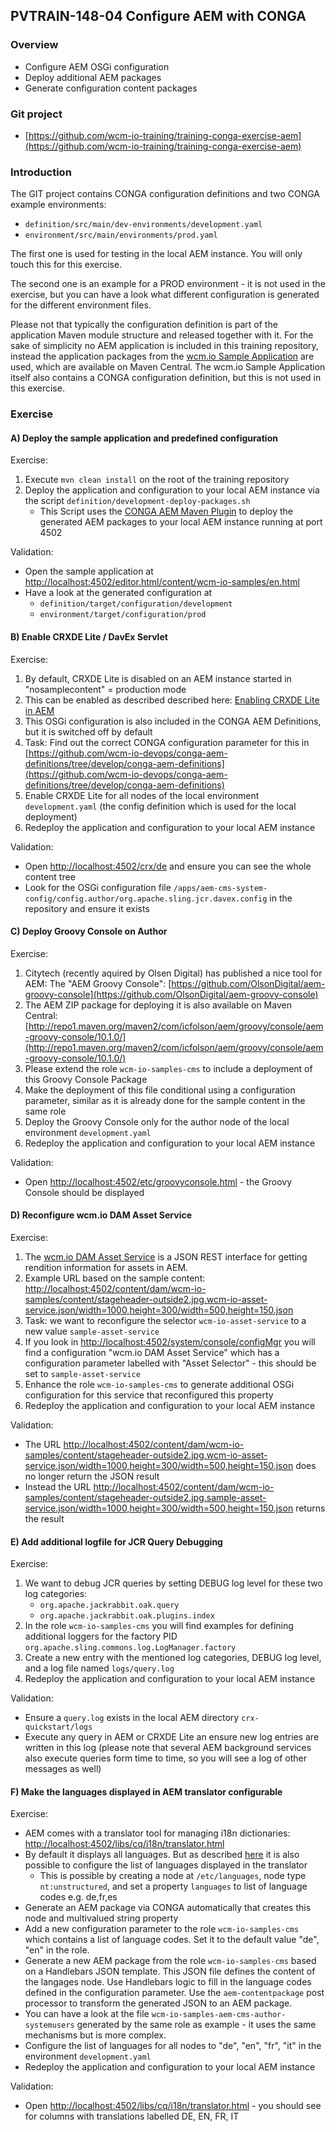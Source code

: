 ## PVTRAIN-148-04 Configure AEM with CONGA

### Overview

*   Configure AEM OSGi configuration
*   Deploy additional AEM packages
*   Generate configuration content packages

### Git project

*   [https://github.com/wcm-io-training/training-conga-exercise-aem](https://github.com/wcm-io-training/training-conga-exercise-aem)

### Introduction

The GIT project contains CONGA configuration definitions and two CONGA example environments:

*   `definition/src/main/dev-environments/development.yaml`
*   `environment/src/main/environments/prod.yaml`

The first one is used for testing in the local AEM instance. You will only touch this for this exercise.

The second one is an example for a PROD environment - it is not used in the exercise, but you can have a look what different configuration is generated for the different environment files.

Please not that typically the configuration definition is part of the application Maven module structure and released together with it. For the sake of simplicity no AEM application is included in this training repository, instead the application packages from the [wcm.io Sample Application](http://wcm.io/samples/) are used, which are available on Maven Central. The wcm.io Sample Application itself also contains a CONGA configuration definition, but this is not used in this exercise.

### Exercise

#### A) Deploy the sample application and predefined configuration

Exercise:

1.  Execute `mvn clean install` on the root of the training repository
2.  Deploy the application and configuration to your local AEM instance via the script `definition/development-deploy-packages.sh`
    *   This Script uses the [CONGA AEM Maven Plugin](http://devops.wcm.io/conga/plugins/aem/) to deploy the generated AEM packages to your local AEM instance running at port 4502

Validation:

*   Open the sample application at [http://localhost:4502/editor.html/content/wcm-io-samples/en.html](http://localhost:4502/editor.html/content/wcm-io-samples/en.html)
*   Have a look at the generated configuration at
    *   `definition/target/configuration/development`
    *   `environment/target/configuration/prod`

#### B) Enable CRXDE Lite / DavEx Servlet

Exercise:

1.  By default, CRXDE Lite is disabled on an AEM instance started in "nosamplecontent" = production mode
2.  This can be enabled as described described here: [Enabling CRXDE Lite in AEM](https://docs.adobe.com/docs/en/aem/6-2/administer/security/security-checklist/enabling-crxde-lite.html)
3.  This OSGi configuration is also included in the CONGA AEM Definitions, but it is switched off by default
4.  Task: Find out the correct CONGA configuration parameter for this in [https://github.com/wcm-io-devops/conga-aem-definitions/tree/develop/conga-aem-definitions](https://github.com/wcm-io-devops/conga-aem-definitions/tree/develop/conga-aem-definitions)
5.  Enable CRXDE Lite for all nodes of the local environment `development.yaml` (the config definition which is used for the local deployment)
6.  Redeploy the application and configuration to your local AEM instance

Validation:

*   Open [http://localhost:4502/crx/de](http://localhost:4502/crx/de) and ensure you can see the whole content tree
*   Look for the OSGi configuration file `/apps/aem-cms-system-config/config.author/org.apache.sling.jcr.davex.config` in the repository and ensure it exists

#### C) Deploy Groovy Console on Author

Exercise:

1.  Citytech (recently aquired by Olsen Digital) has published a nice tool for AEM: The "AEM Groovy Console": [https://github.com/OlsonDigital/aem-groovy-console](https://github.com/OlsonDigital/aem-groovy-console)
2.  The AEM ZIP package for deploying it is also available on Maven Central: [http://repo1.maven.org/maven2/com/icfolson/aem/groovy/console/aem-groovy-console/10.1.0/](http://repo1.maven.org/maven2/com/icfolson/aem/groovy/console/aem-groovy-console/10.1.0/)
3.  Please extend the role `wcm-io-samples-cms` to include a deployment of this Groovy Console Package
4.  Make the deployment of this file conditional using a configuration parameter, similar as it is already done for the sample content in the same role
5.  Deploy the Groovy Console only for the author node of the local environment `development.yaml`
6.  Redeploy the application and configuration to your local AEM instance

Validation:

*   Open [http://localhost:4502/etc/groovyconsole.html](http://localhost:4502/etc/groovyconsole.html) - the Groovy Console should be displayed

#### D) Reconfigure wcm.io DAM Asset Service

Exercise:

1.  The [wcm.io DAM Asset Service](http://wcm.io/dam/asset-service/) is a JSON REST interface for getting rendition information for assets in AEM.
2.  Example URL based on the sample content: [http://localhost:4502/content/dam/wcm-io-samples/content/stageheader-outside2.jpg.wcm-io-asset-service.json/width=1000,height=300/width=500,height=150.json](http://localhost:4502/content/dam/wcm-io-samples/content/stageheader-outside2.jpg.wcm-io-asset-service.json/width=1000,height=300/width=500,height=150.json)
3.  Task: we want to reconfigure the selector `wcm-io-asset-service` to a new value `sample-asset-service`
4.  If you look in [http://localhost:4502/system/console/configMgr](http://localhost:4502/system/console/configMgr) you will find a configuration "wcm.io DAM Asset Service" which has a configuration parameter labelled with "Asset Selector" - this should be set to `sample-asset-service`
5.  Enhance the role `wcm-io-samples-cms` to generate additional OSGi configuration for this service that reconfigured this property
6.  Redeploy the application and configuration to your local AEM instance

Validation:

*   The URL [http://localhost:4502/content/dam/wcm-io-samples/content/stageheader-outside2.jpg.wcm-io-asset-service.json/width=1000,height=300/width=500,height=150.json](http://localhost:4502/content/dam/wcm-io-samples/content/stageheader-outside2.jpg.wcm-io-asset-service.json/width=1000,height=300/width=500,height=150.json) does no longer return the JSON result
*   Instead the URL [http://localhost:4502/content/dam/wcm-io-samples/content/stageheader-outside2.jpg.sample-asset-service.json/width=1000,height=300/width=500,height=150.json](http://localhost:4502/content/dam/wcm-io-samples/content/stageheader-outside2.jpg.sample-asset-service.json/width=1000,height=300/width=500,height=150.json) returns the result

#### E) Add additional logfile for JCR Query Debugging

Exercise:

1.  We want to debug JCR queries by setting DEBUG log level for these two log categories:
    *   `org.apache.jackrabbit.oak.query`
    *   `org.apache.jackrabbit.oak.plugins.index`
2.  In the role `wcm-io-samples-cms` you will find examples for defining additional loggers for the factory PID `org.apache.sling.commons.log.LogManager.factory`
3.  Create a new entry with the mentioned log categories, DEBUG log level, and a log file named `logs/query.log`
4.  Redeploy the application and configuration to your local AEM instance

Validation:

*   Ensure a `query.log` exists in the local AEM directory `crx-quickstart/logs`
*   Execute any query in AEM or CRXDE Lite an ensure new log entries are written in this log (please note that several AEM background services also execute queries form time to time, so you will see a log of other messages as well)

#### F) Make the languages displayed in AEM translator configurable

Exercise:

*   AEM comes with a translator tool for managing i18n dictionaries: [http://localhost:4502/libs/cq/i18n/translator.html](http://localhost:4502/libs/cq/i18n/translator.html)
*   By default it displays all languages. But as described [here](https://docs.adobe.com/docs/en/aem/6-2/develop/components/i18n/translator.html#Changing%20Languages%20Listed%20in%20the%20Dictionary%20Table) it is also possible to configure the list of languages displayed in the translator
    *   This is possible by creating a node at `/etc/languages`, node type `nt:unstructured`, and set a property `languages` to list of language codes e.g. de,fr,es
*   Generate an AEM package via CONGA automatically that creates this node and multivalued string property
*   Add a new configuration parameter to the role `wcm-io-samples-cms` which contains a list of language codes. Set it to the default value "de", "en" in the role.
*   Generate a new AEM package from the role `wcm-io-samples-cms` based on a Handlebars JSON template. This JSON file defines the content of the langages node. Use Handlebars logic to fill in the language codes defined in the configuration parameter. Use the `aem-contentpackage` post processor to transform the generated JSON to an AEM package.
*   You can have a look at the file `wcm-io-samples-aem-cms-author-systemusers` generated by the same role as example - it uses the same mechanisms but is more complex.
*   Configure the list of languages for all nodes to "de", "en", "fr", "it" in the environment `development.yaml`
*   Redeploy the application and configuration to your local AEM instance

Validation:

*   Open [http://localhost:4502/libs/cq/i18n/translator.html](http://localhost:4502/libs/cq/i18n/translator.html) - you should see for columns with translations labelled DE, EN, FR, IT

